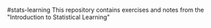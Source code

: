 #stats-learning
This repository contains exercises and notes from the "Introduction to Statistical Learning"
